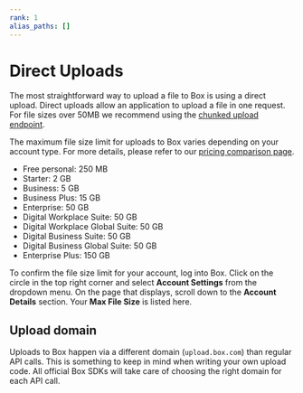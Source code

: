 ```yaml
---
rank: 1
alias_paths: []
---
```


# Direct Uploads

The most straightforward way to upload a file to Box is using a direct upload.
Direct uploads allow an application to upload a file in one request. For file
sizes over 50MB we recommend using the [chunked upload endpoint][cu].

The maximum file size limit for uploads to Box varies depending on your account
type. For more details, please refer to our [pricing comparison page][pcp].

* Free personal: 250 MB
* Starter: 2 GB
* Business: 5 GB
* Business Plus: 15 GB
* Enterprise: 50 GB
* Digital Workplace Suite: 50 GB
* Digital Workplace Global Suite: 50 GB
* Digital Business Suite: 50 GB
* Digital Business Global Suite: 50 GB
* Enterprise Plus: 150 GB

To confirm the file size limit for your account, log into Box. Click on the
circle in the top right corner and select **Account Settings** from the dropdown
menu. On the page that displays, scroll down to the **Account Details**
section. Your **Max File Size** is listed here.

## Upload domain

Uploads to Box happen via a different domain (`upload.box.com`) than regular API
calls. This is something to keep in mind when writing your own upload code. All
official Box SDKs will take care of choosing the right domain for each API call.

[cu]: g://uploads/chunked
[pcp]: https://www.box.com/pricing
